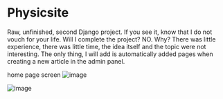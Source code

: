 # Physicsite
Raw, unfinished, second Django project. If you see it, know that I do not vouch for your life. Will I complete the project? NO. Why? There was little experience, there was little time, the idea itself and the topic were not interesting. The only thing, I will add is automatically added pages when creating a new article in the admin panel.

home page screen
![image](https://user-images.githubusercontent.com/82625479/158071828-e00f8e39-46af-4ff6-b9c3-7e74f5f120b8.png)

![image](https://user-images.githubusercontent.com/82625479/158072004-d5cb4898-c2c2-46c4-89fa-41f99d2dd785.png)
